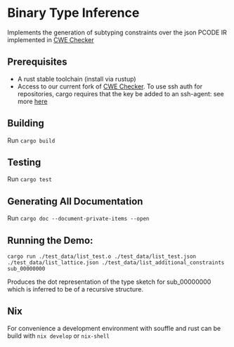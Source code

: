 # Binary Type Inference 

Implements the generation of subtyping constraints over the json PCODE IR implemented in [CWE Checker](https://github.com/fkie-cad/cwe_checker)

## Prerequisites
* A rust stable toolchain (install via rustup)
* Access to our current fork of [CWE Checker](https://github.com/trailofbits/cwe_checker). To use ssh auth for repositories, cargo requires that 
the key be added to an ssh-agent: see more [here](https://doc.rust-lang.org/cargo/appendix/git-authentication.html)

## Building

Run `cargo build`

## Testing

Run `cargo test`

## Generating All Documentation

Run `cargo doc --document-private-items --open`

## Running the Demo:

`cargo run ./test_data/list_test.o ./test_data/list_test.json ./test_data/list_lattice.json ./test_data/list_additional_constraints sub_00000000`

Produces the dot representation of the type sketch for sub_00000000 which is inferred to be of a recursive structure. 

## Nix

For convenience a development environment with souffle and rust can be build with `nix develop` or `nix-shell`